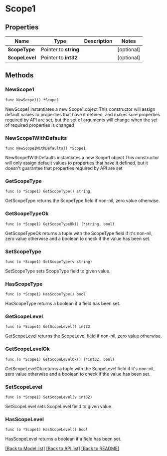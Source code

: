 # Scope1

## Properties

Name | Type | Description | Notes
------------ | ------------- | ------------- | -------------
**ScopeType** | Pointer to **string** |  | [optional] 
**ScopeLevel** | Pointer to **int32** |  | [optional] 

## Methods

### NewScope1

`func NewScope1() *Scope1`

NewScope1 instantiates a new Scope1 object
This constructor will assign default values to properties that have it defined,
and makes sure properties required by API are set, but the set of arguments
will change when the set of required properties is changed

### NewScope1WithDefaults

`func NewScope1WithDefaults() *Scope1`

NewScope1WithDefaults instantiates a new Scope1 object
This constructor will only assign default values to properties that have it defined,
but it doesn't guarantee that properties required by API are set

### GetScopeType

`func (o *Scope1) GetScopeType() string`

GetScopeType returns the ScopeType field if non-nil, zero value otherwise.

### GetScopeTypeOk

`func (o *Scope1) GetScopeTypeOk() (*string, bool)`

GetScopeTypeOk returns a tuple with the ScopeType field if it's non-nil, zero value otherwise
and a boolean to check if the value has been set.

### SetScopeType

`func (o *Scope1) SetScopeType(v string)`

SetScopeType sets ScopeType field to given value.

### HasScopeType

`func (o *Scope1) HasScopeType() bool`

HasScopeType returns a boolean if a field has been set.

### GetScopeLevel

`func (o *Scope1) GetScopeLevel() int32`

GetScopeLevel returns the ScopeLevel field if non-nil, zero value otherwise.

### GetScopeLevelOk

`func (o *Scope1) GetScopeLevelOk() (*int32, bool)`

GetScopeLevelOk returns a tuple with the ScopeLevel field if it's non-nil, zero value otherwise
and a boolean to check if the value has been set.

### SetScopeLevel

`func (o *Scope1) SetScopeLevel(v int32)`

SetScopeLevel sets ScopeLevel field to given value.

### HasScopeLevel

`func (o *Scope1) HasScopeLevel() bool`

HasScopeLevel returns a boolean if a field has been set.


[[Back to Model list]](../README.md#documentation-for-models) [[Back to API list]](../README.md#documentation-for-api-endpoints) [[Back to README]](../README.md)


